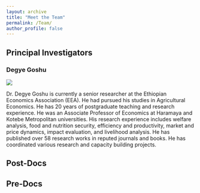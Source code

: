 ```yaml
---
layout: archive
title: "Meet the Team"
permalink: /Team/
author_profile: false
---
```

## Principal Investigators

### Degye Goshu 

![]("images/Degye.png") 

Dr. Degye Goshu is currently a senior researcher at the Ethiopian Economics Association (EEA). He had pursued his studies in 
Agricultural Economics. He has 20 years of postgraduate teaching and research experience. He was an Associate Professor of Economics at 
Haramaya and Kotebe Metropolitan universities. His research experience includes welfare analysis, food and nutrition security, efficiency and 
productivity, market and price dynamics, impact evaluation, and livelihood analysis. He has published over 58 research works in reputed
journals and books. He has coordinated various research and capacity building projects.                                                        


## Post-Docs


## Pre-Docs
